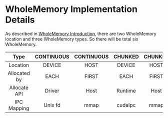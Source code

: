 # WholeMemory Implementation Details
As described in [WholeMemory Introduction](wholegraph_intro.md), there are two WholeMemory location and three
WholeMemory types. So there will be total six WholeMemory.

|     Type      | CONTINUOUS  | CONTINUOUS |  CHUNKED  |  CHUNKED  | DISTRIBUTED | DISTRIBUTED |
|:-------------:|:-----------:|:----------:|:---------:|:---------:|:-----------:|:-----------:|
|   Location    |   DEVICE    |    HOST    |  DEVICE   |   HOST    |   DEVICE    |    HOST     |
| Allocated by  |    EACH     |   FIRST    |   EACH    |   FIRST   |    EACH     |    EACH     |
| Allocate API  |   Driver    |    Host    |  Runtime  |   Host    |   Runtime   |   Runtime   |
|  IPC Mapping  |   Unix fd   |    mmap    |  cudaIpc  |   mmap    | No IPC map  | No IPC map  |
